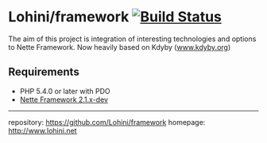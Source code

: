 Lohini/framework [![Build Status](https://secure.travis-ci.org/Lohini/framework.png?branch=master)](http://travis-ci.org/Lohini/framework)
==========================
The aim of this project is integration of interesting technologies and options to Nette Framework.
Now heavily based on Kdyby (www.kdyby.org)

Requirements
------------
- PHP 5.4.0 or later with PDO
- [Nette Framework 2.1.x-dev](https://github.com/nette/nette)

-----
repository: https://github.com/Lohini/framework
homepage: http://www.lohini.net

